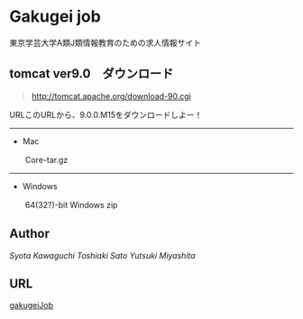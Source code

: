# Gakugei job
東京学芸大学A類J類情報教育のための求人情報サイト

## tomcat ver9.0　ダウンロード
>http://tomcat.apache.org/download-90.cgi
 
URLこのURLから、9.0.0.M15をダウンロードしよー！
***
 
- Mac
 
　　Core-tar.gz
 
***
- Windows
 
　　64(32?)-bit Windows zip

## Author
_Syota_ _Kawaguchi_
_Toshiaki_ _Sato_ 
_Yutsuki_ _Miyashita_

## URL
[gakugeiJob](http://sapphire.u-gakugei.ac.jp/gakugeiJob/ "gakugeiJob")
